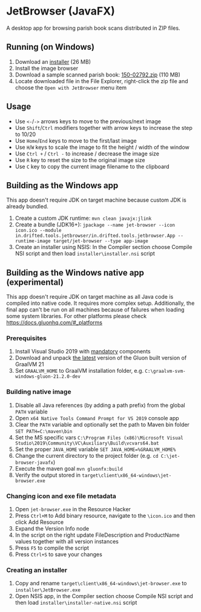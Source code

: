 # JetBrowser (JavaFX)
A desktop app for browsing parish book scans distributed in ZIP files.

## Running (on Windows)
1. Download an [installer](https://drifted.in/other/jetbrowser/installer.exe) (26 MB)
2. Install the image browser
3. Download a sample scanned parish book: [150-02792.zip](http://88.146.158.154:8083/150-02792.zip) (110 MB)
4. Locate downloaded file in the File Explorer, right-click the zip file and choose the `Open with JetBrowser` menu item

## Usage
- Use `<-`/`->` arrows keys to move to the previous/next image
- Use `Shift`/`Ctrl` modifiers together with arrow keys to increase the step to 10/20
- Use `Home`/`End` keys to move to the first/last image
- Use `H`/`W` keys to scale the image to fit the height / width of the window
- Use `Ctrl +` / `Ctrl -` to increase / decrease the image size
- Use `R` key to reset the size to the original image size
- Use `C` key to copy the current image filename to the clipboard

## Building as the Windows app
This app doesn't require JDK on target machine because custom JDK is already bundled.
1. Create a custom JDK runtime: `mvn clean javajx:jlink`
2. Create a bundle (JDK16+): `jpackage --name jet-browser --icon icon.ico --module in.drifted.tools.jetbrowser/in.drifted.tools.jetbrowser.App --runtime-image target/jet-browser --type app-image`
3. Create an installer using NSIS: In the Compiler section choose Compile NSI script and then load `installer\installer.nsi` script

## Building as the Windows native app (experimental)
This app doesn't require JDK on target machine as all Java code is compiled into native code.
It requires more complex setup. Additionally, the final app can't be run on all machines because of failures when loading some system libraries.
For other platforms please check https://docs.gluonhq.com/#_platforms

### Prerequisites
1. Install Visual Studio 2019 with [mandatory](https://docs.gluonhq.com/#platforms_windows) components
2. Download and unpack [the latest](https://github.com/gluonhq/graal/releases/latest) version of the Gluon built 
   version of GraalVM 21
3. Set `GRAALVM_HOME` to GraalVM installation folder, e.g. `C:\graalvm-svm-windows-gluon-21.2.0-dev` 

### Building native image
1. Disable all Java references (by adding a path prefix) from the global `PATH` variable
2. Open `x64 Native Tools Command Prompt for VS 2019` console app
3. Clear the `PATH` variable and optionally set the path to Maven bin folder `SET PATH=C:\maven\bin`
4. Set the MS specific vars `C:\Program Files (x86)\Microsoft Visual Studio\2019\Community\VC\Auxiliary\Build\vcvars64.bat`
5. Set the proper `JAVA_HOME` variable `SET JAVA_HOME=%GRAALVM_HOME%`
6. Change the current directory to the project folder (e.g. `cd C:\jet-browser-javafx`)
7. Execute the maven goal `mvn gluonfx:build`
8. Verify the output stored in `target\client\x86_64-windows\jet-browser.exe`

### Changing icon and exe file metadata
1. Open `jet-browser.exe` in the Resource Hacker
2. Press `Ctrl+M` to Add binary resource, navigate to the `\icon.ico` and then click Add Resource
3. Expand the Version Info node
4. In the script on the right update FileDescription and ProductName values together with all version instances
5. Press `F5` to compile the script
6. Press `Ctrl+S` to save your changes

### Creating an installer
1. Copy and rename `target\client\x86_64-windows\jet-browser.exe` to `installer\JetBrowser.exe`
2. Open NSIS app, in the Compiler section choose Compile NSI script and then load `installer\installer-native.nsi` script

